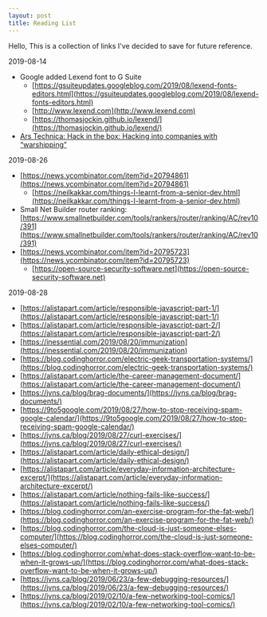```yaml
---
layout: post
title: Reading List
---
```


<!--more-->

Hello,
This is a collection of links I've decided to save for future reference.


2019-08-14

- Google added Lexend font to G Suite
	- [https://gsuiteupdates.googleblog.com/2019/08/lexend-fonts-editors.html](https://gsuiteupdates.googleblog.com/2019/08/lexend-fonts-editors.html)
	- [http://www.lexend.com](http://www.lexend.com)
	- [https://thomasjockin.github.io/lexend/](https://thomasjockin.github.io/lexend/)
- [Ars Technica: Hack in the box: Hacking into companies with “warshipping”](https://arstechnica.com/?p=1551087)

2019-08-26

- [https://news.ycombinator.com/item?id=20794861](https://news.ycombinator.com/item?id=20794861)
	- [https://neilkakkar.com/things-I-learnt-from-a-senior-dev.html](https://neilkakkar.com/things-I-learnt-from-a-senior-dev.html)
- Small Net Builder router ranking: [https://www.smallnetbuilder.com/tools/rankers/router/ranking/AC/rev10/391](https://www.smallnetbuilder.com/tools/rankers/router/ranking/AC/rev10/391)
- [https://news.ycombinator.com/item?id=20795723](https://news.ycombinator.com/item?id=20795723)
	- [https://open-source-security-software.net](https://open-source-security-software.net)

2019-08-28

- [https://alistapart.com/article/responsible-javascript-part-1/](https://alistapart.com/article/responsible-javascript-part-1/)
- [https://alistapart.com/article/responsible-javascript-part-2/](https://alistapart.com/article/responsible-javascript-part-2/)
- [https://inessential.com/2019/08/20/immunization](https://inessential.com/2019/08/20/immunization)
- [https://blog.codinghorror.com/electric-geek-transportation-systems/](https://blog.codinghorror.com/electric-geek-transportation-systems/)
- [https://alistapart.com/article/the-career-management-document/](https://alistapart.com/article/the-career-management-document/)
- [https://jvns.ca/blog/brag-documents/](https://jvns.ca/blog/brag-documents/)
- [https://9to5google.com/2019/08/27/how-to-stop-receiving-spam-google-calendar/](https://9to5google.com/2019/08/27/how-to-stop-receiving-spam-google-calendar/)
- [https://jvns.ca/blog/2019/08/27/curl-exercises/](https://jvns.ca/blog/2019/08/27/curl-exercises/)
- [https://alistapart.com/article/daily-ethical-design/](https://alistapart.com/article/daily-ethical-design/)
- [https://alistapart.com/article/everyday-information-architecture-excerpt/](https://alistapart.com/article/everyday-information-architecture-excerpt/)
- [https://alistapart.com/article/nothing-fails-like-success/](https://alistapart.com/article/nothing-fails-like-success/)
- [https://blog.codinghorror.com/an-exercise-program-for-the-fat-web/](https://blog.codinghorror.com/an-exercise-program-for-the-fat-web/)
- [https://blog.codinghorror.com/the-cloud-is-just-someone-elses-computer/](https://blog.codinghorror.com/the-cloud-is-just-someone-elses-computer/)
- [https://blog.codinghorror.com/what-does-stack-overflow-want-to-be-when-it-grows-up/](https://blog.codinghorror.com/what-does-stack-overflow-want-to-be-when-it-grows-up/)
- [https://jvns.ca/blog/2019/06/23/a-few-debugging-resources/](https://jvns.ca/blog/2019/06/23/a-few-debugging-resources/)
- [https://jvns.ca/blog/2019/02/10/a-few-networking-tool-comics/](https://jvns.ca/blog/2019/02/10/a-few-networking-tool-comics/)
